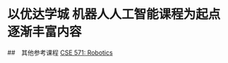 # 以优达学城 机器人人工智能课程为起点 逐渐丰富内容
##　其他参考课程
[CSE 571: Robotics](https://courses.cs.washington.edu/courses/cse571/16au/)



